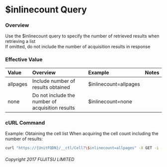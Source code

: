 # $inlinecount  Query

### Overview

Use the $inlinecount query to specify the number of retrieved results when retrieving a list  
If omitted, do not include the number of acquisition results in response

### Effective Value

|Value|Overview|Example|Notes|
|:--|:--|:--|:--|
|allpages|Include number of results obtained|$inlinecount=allpages||
|none|Do not include the number of acquisition results|$inlinecount=none||

### cURL Command

Example: Obtaining the cell list When acquiring the cell count including the number of results:

```sh
curl "https://{UnitFQDN}/__ctl/Cell?\$inlinecount=allpages" -X GET -i -H 'Authorization: Bearer {AccessToken}' -H 'Accept: application/json'
```


###### Copyright 2017 FUJITSU LIMITED
